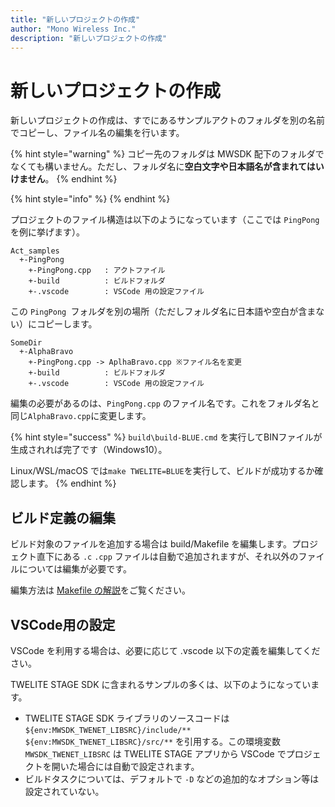 ```yaml
---
title: "新しいプロジェクトの作成"
author: "Mono Wireless Inc."
description: "新しいプロジェクトの作成"
---
```


# 新しいプロジェクトの作成

新しいプロジェクトの作成は、すでにあるサンプルアクトのフォルダを別の名前でコピーし、ファイル名の編集を行います。

{% hint style="warning" %}
コピー先のフォルダは MWSDK 配下のフォルダでなくても構いません。ただし、フォルダ名に**空白文字や日本語名が含まれてはいけません**。
{% endhint %}

{% hint style="info" %}
{% endhint %}


プロジェクトのファイル構造は以下のようになっています（ここでは `PingPong `を例に挙げます）。

```
Act_samples
  +-PingPong
    +-PingPong.cpp   : アクトファイル
    +-build          : ビルドフォルダ
    +-.vscode        : VSCode 用の設定ファイル    
```

この `PingPong `フォルダを別の場所（ただしフォルダ名に日本語や空白が含まない）にコピーします。

```
SomeDir
  +-AlphaBravo
    +-PingPong.cpp -> AplhaBravo.cpp ※ファイル名を変更
    +-build          : ビルドフォルダ
    +-.vscode        : VSCode 用の設定ファイル
```

編集の必要があるのは、`PingPong.cpp` のファイル名です。これをフォルダ名と同じ`AlphaBravo.cpp`に変更します。

{% hint style="success" %}
`build\build-BLUE.cmd` を実行してBINファイルが生成されれば完了です（Windows10）。

Linux/WSL/macOS では`make TWELITE=BLUE`を実行して、ビルドが成功するか確認します。
{% endhint %}


## ビルド定義の編集
ビルド対象のファイルを追加する場合は build/Makefile を編集します。プロジェクト直下にある `.c` `.cpp` ファイルは自動で追加されますが、それ以外のファイルについては編集が必要です。

編集方法は [Makefile の解説](makefile.md)をご覧ください。

## VSCode用の設定
VSCode を利用する場合は、必要に応じて .vscode 以下の定義を編集してください。

TWELITE STAGE SDK に含まれるサンプルの多くは、以下のようになっています。
* TWELITE STAGE SDK ライブラリのソースコードは `${env:MWSDK_TWENET_LIBSRC}/include/**` `${env:MWSDK_TWENET_LIBSRC}/src/**` を引用する。この環境変数 `MWSDK_TWENET_LIBSRC` は TWELITE STAGE アプリから VSCode でプロジェクトを開いた場合には自動で設定されます。
* ビルドタスクについては、デフォルトで `-D` などの追加的なオプション等は設定されていない。
